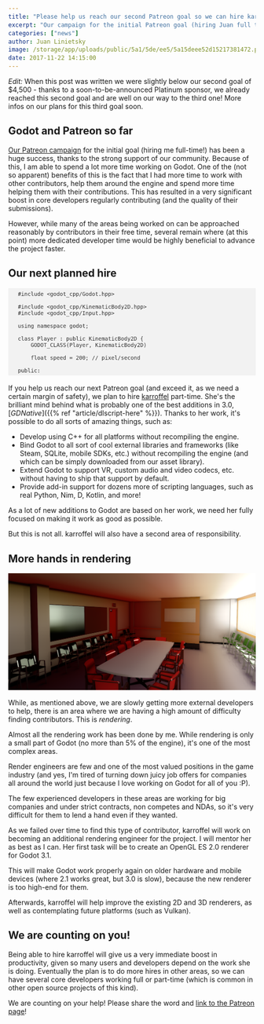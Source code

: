 ```yaml
---
title: "Please help us reach our second Patreon goal so we can hire karroffel part-time!"
excerpt: "Our campaign for the initial Patreon goal (hiring Juan full time) has been a huge success thanks to our community's support. Thanks to this, Juan is able to spend a lot more time working on Godot and helping other contributors. However, many areas remain where more dedicated developer time would be highly beneficial to advance the project faster."
categories: ["news"]
author: Juan Linietsky
image: /storage/app/uploads/public/5a1/5de/ee5/5a15deee52d15217381472.png
date: 2017-11-22 14:15:00
---
```


*Edit:* When this post was written we were slightly below our second goal of $4,500 - thanks to a soon-to-be-announced Platinum sponsor, we already reached this second goal and are well on our way to the third one! More infos on our plans for this third goal soon.

## Godot and Patreon so far

[Our Patreon campaign](https://www.patreon.com/godotengine) for the initial goal (hiring me full-time!) has been a huge success, thanks to the strong support of our community. Because of this, I am able to spend a lot more time working on Godot. One of the (not so apparent) benefits of this is the fact that I had more time to work with other contributors, help them around the engine and spend more time helping them with their contributions. This has resulted in a very significant boost in core developers regularly contributing (and the quality of their submissions).

However, while many of the areas being worked on can be approached reasonably by contributors in their free time, several remain where (at this point) more dedicated developer time would be highly beneficial to advance the project faster.

## Our next planned hire

![](/storage/app/media/gdnative.png)

If you help us reach our next Patreon goal (and exceed it, as we need a certain margin of safety), we plan to hire [karroffel](https://github.com/karroffel) part-time. She's the brilliant mind behind what is probably one of the best additions in 3.0, [*GDNative*]({{% ref "article/dlscript-here" %}}). Thanks to her work, it's possible to do all sorts of amazing things, such as:

* Develop using C++ for all platforms without recompiling the engine.
* Bind Godot to all sort of cool external libraries and frameworks (like Steam, SQLite, mobile SDKs, etc.) without recompiling the engine (and which can be simply downloaded from our asset library).
* Extend Godot to support VR, custom audio and video codecs, etc. without having to ship that support by default.
* Provide add-in support for dozens more of scripting languages, such as real Python, Nim, D, Kotlin, and more!

As a lot of new additions to Godot are based on her work, we need her fully focused on making it work as good as possible.

But this is not all. karroffel will also have a second area of responsibility.


## More hands in rendering

![](/storage/app/media/rendering.png)

While, as mentioned above, we are slowly getting more external developers to help, there is an area where we are having a high amount of difficulty finding contributors. This is *rendering*.

Almost all the rendering work has been done by me. While rendering is only a small part of Godot (no more than 5% of the engine), it's one of the most complex areas.

Render engineers are few and one of the most valued positions in the game industry (and yes, I'm tired of turning down juicy job offers for companies all around the world just because I love working on Godot for all of you :P).

The few experienced developers in these areas are working for big companies and under strict contracts, non competes and NDAs, so it's very difficult for them to lend a hand even if they wanted.

As we failed over time to find this type of contributor, karroffel will work on becoming an additional rendering engineer for the project. I will mentor her as best as I can. Her first task will be to create an OpenGL ES 2.0 renderer for Godot 3.1.

This will make Godot work properly again on older hardware and mobile devices (where 2.1 works great, but 3.0 is slow), because the new renderer is too high-end for them.

Afterwards, karroffel will help improve the existing 2D and 3D renderers, as well as contemplating future platforms (such as Vulkan).

## We are counting on you!

Being able to hire karroffel will give us a very immediate boost in productivity, given so many users and developers depend on the work she is doing. Eventually the plan is to do more hires in other areas, so we can have several core developers working full or part-time (which is common in other open source projects of this kind).

We are counting on your help! Please share the word and [link to the Patreon page](https://www.patreon.com/godotengine)!
